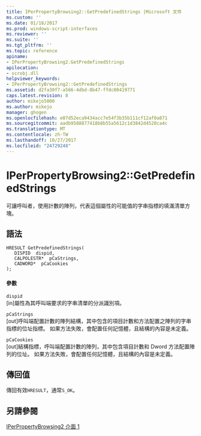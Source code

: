 ```yaml
---
title: IPerPropertyBrowsing2::GetPredefinedStrings |Microsoft 文件
ms.custom: ''
ms.date: 01/18/2017
ms.prod: windows-script-interfaces
ms.reviewer: ''
ms.suite: ''
ms.tgt_pltfrm: ''
ms.topic: reference
apiname:
- IPerPropertyBrowsing2.GetPredefinedStrings
apilocation:
- scrobj.dll
helpviewer_keywords:
- IPerPropertyBrowsing2::GetPredefinedStrings
ms.assetid: d2fa30f7-a566-4dbd-8b47-ffdc00419771
caps.latest.revision: 8
author: mikejo5000
ms.author: mikejo
manager: ghogen
ms.openlocfilehash: e07d52eca9434acc7e54f3b35b111cf12af0a871
ms.sourcegitcommit: aadb9588877418b8b55a5612c1d3842d4520ca4c
ms.translationtype: MT
ms.contentlocale: zh-TW
ms.lasthandoff: 10/27/2017
ms.locfileid: "24729248"
---
```

# <a name="iperpropertybrowsing2getpredefinedstrings"></a>IPerPropertyBrowsing2::GetPredefinedStrings
可讓呼叫者，使用計數的陣列，代表這個屬性的可能值的字串指標的填滿清單方塊。  
  
## <a name="syntax"></a>語法  
  
```  
HRESULT GetPredefinedStrings(  
   DISPID  dispid,  
   CALPOLESTR*  pCaStrings,  
   CADWORD*  pCaCookies  
);  
```  
  
#### <a name="parameters"></a>參數  
 `dispid`  
 [in]屬性為其呼叫端要求的字串清單的分派識別項。  
  
 `pCaStrings`  
 [out]呼叫端配置計數的陣列結構，其中包含的項目計數和方法配置之陣列的字串指標的位址指標。 如果方法失敗，會配置任何記憶體，且結構的內容是未定義。  
  
 `pCaCookies`  
 [out]結構指標，呼叫端配置計數的陣列，其中包含項目計數和 Dword 方法配置陣列的位址。 如果方法失敗，會配置任何記憶體，且結構的內容是未定義。  
  
## <a name="return-value"></a>傳回值  
 傳回有效`HRESULT`，通常`S_OK`。  
  
## <a name="see-also"></a>另請參閱  
 [IPerPropertyBrowsing2 介面 1](../../winscript/reference/iperpropertybrowsing2-interface-1.md)